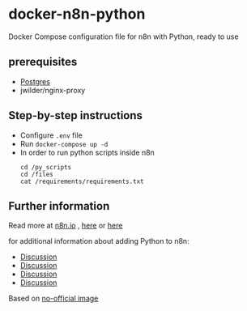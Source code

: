 # docker-n8n-python

Docker Compose configuration file for n8n with Python, ready to use

## prerequisites

- [Postgres](https://hub.docker.com/r/postgres/)
- jwilder/nginx-proxy

## Step-by-step instructions

- Configure `.env` file
- Run `docker-compose up -d`
- In order to run python scripts inside n8n
  ```shell
  cd /py_scripts
  cd /files
  cat /requirements/requirements.txt
  ```

## Further information

Read more
at [n8n.io](https://docs.n8n.io/getting-started/installation/advanced/server-setup.html#docker-compose-example)
, [here](https://github.com/n8n-io/n8n/blob/master/docker/compose/withPostgres/docker-compose.yml)
or [here](https://github.com/n8n-io/n8n/blob/master/docker/images/n8n/README.md)

for additional information about adding Python to n8n:

- [Discussion](https://community.n8n.io/t/run-shell-script/2073)
- [Discussion](https://community.n8n.io/t/running-a-python-script-thats-in-a-virtualenv/6354)
- [Discussion](https://community.n8n.io/t/running-python-with-n8n/5715/7)
- [Discussion](https://community.n8n.io/t/webhooks-do-not-work-on-a-public-domain/8558/16)

Based on [no-official image](https://hub.docker.com/r/rrrlobert/n8n-debian)